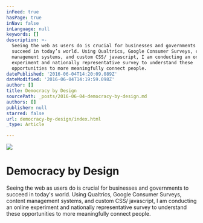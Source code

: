 ```yaml
---
inFeed: true
hasPage: true
inNav: false
inLanguage: null
keywords: []
description: >-
  Seeing the web as users do is crucial for businesses and governments to
  succeed in today’s world. Using Qualtrics, Google Consumer Surveys, content
  management systems, and custom CSS/ javascript, I am conducting an online
  experiment and nationally representative survey to understand these
  opportunities to more meaningfully connect people.
datePublished: '2016-06-04T14:20:09.089Z'
dateModified: '2016-06-04T14:19:59.098Z'
author: []
title: Democracy by Design
sourcePath: _posts/2016-06-04-democracy-by-design.md
authors: []
publisher: null
starred: false
url: democracy-by-design/index.html
_type: Article

---
```

![](https://the-grid-user-content.s3-us-west-2.amazonaws.com/5d05826e-66e4-4f0e-a79c-ce1d0baef824.jpg)

# Democracy by Design

Seeing the web as users do is crucial for businesses and governments to succeed in today's world. Using Qualtrics, Google Consumer Surveys, content management systems, and custom CSS/ javascript, I am conducting an online experiment and nationally representative survey to understand these opportunities to more meaningfully connect people.